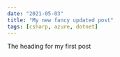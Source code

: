 ```yaml
---
date: "2021-05-03"
title: "My new fancy updated post"
tags: [csharp, azure, dotnet]
---
```


The heading for my first post

